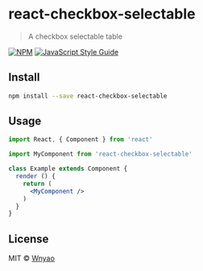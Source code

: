 # react-checkbox-selectable

> A checkbox selectable table

[![NPM](https://img.shields.io/npm/v/react-checkbox-selectable.svg)](https://www.npmjs.com/package/react-checkbox-selectable) [![JavaScript Style Guide](https://img.shields.io/badge/code_style-standard-brightgreen.svg)](https://standardjs.com)

## Install

```bash
npm install --save react-checkbox-selectable
```

## Usage

```jsx
import React, { Component } from 'react'

import MyComponent from 'react-checkbox-selectable'

class Example extends Component {
  render () {
    return (
      <MyComponent />
    )
  }
}
```

## License

MIT © [Wnyao](https://github.com/Wnyao)
